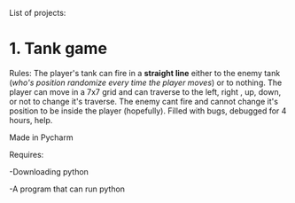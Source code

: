 List of projects:

# 1. Tank game
Rules:
The player's tank can fire in a **straight line** either to the enemy tank (*who's position randomize every time the player moves*) or to nothing.
The player can move in a 7x7 grid and can traverse to the left, right , up, down, or not to change it's traverse.
The enemy cant fire and cannot change it's position to be inside the player (hopefully).
Filled with bugs, debugged for 4 hours, help.

Made in Pycharm

Requires:

-Downloading python

-A program that can run python
